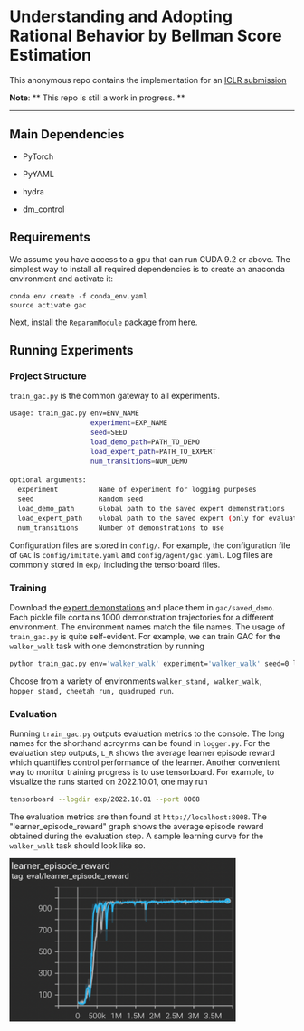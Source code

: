 # Understanding and Adopting Rational Behavior by Bellman Score Estimation

This anonymous repo contains the implementation for an [ICLR submission](https://tinyurl.com/y7byr8rx)

**Note**: ** This repo is still a work in progress. **

-------------------------------------------------------------------------------------

## Main Dependencies

* PyTorch

* PyYAML

* hydra

* dm_control

## Requirements
We assume you have access to a gpu that can run CUDA 9.2 or above. The simplest way to install all required dependencies is to create an anaconda environment and activate it:
```
conda env create -f conda_env.yaml
source activate gac
```
Next, install the `ReparamModule` package from [here](https://github.com/SsnL/PyTorch-Reparam-Module).


## Running Experiments

### Project Structure

`train_gac.py` is the common gateway to all experiments.

```bash
usage: train_gac.py env=ENV_NAME
                    experiment=EXP_NAME
                    seed=SEED
                    load_demo_path=PATH_TO_DEMO
                    load_expert_path=PATH_TO_EXPERT
                    num_transitions=NUM_DEMO

optional arguments:
  experiment          Name of experiment for logging purposes
  seed                Random seed
  load_demo_path      Global path to the saved expert demonstrations
  load_expert_path    Global path to the saved expert (only for evaluation purposes)
  num_transitions     Number of demonstrations to use
```

Configuration files are stored in  `config/`. For example, the configuration file of `GAC` is `config/imitate.yaml` and `config/agent/gac.yaml`. Log files are commonly stored in `exp/` including the tensorboard files.

### Training

Download the [expert demonstations](https://tinyurl.com/5acd9kz7) and place them in `gac/saved_demo`. Each pickle file contains 1000 demonstration trajectories for a different environment. The environment names match the file names. The usage of `train_gac.py` is quite self-evident. For example, we can train GAC for the `walker_walk` task with one demonstration by running

```bash
python train_gac.py env='walker_walk' experiment='walker_walk' seed=0 load_demo_path='/user/gac/saved_demo/walker_walk.pickle' load_expert_path='/user/gac/saved_experts/walker_walk.pt' num_transitions=1
```

Choose from a variety of environments `walker_stand, walker_walk, hopper_stand, cheetah_run, quadruped_run`.


### Evaluation
Running `train_gac.py` outputs evaluation metrics to the console. The long names for the shorthand acroynms can be found in `logger.py`. For the evaluation step outputs, `L_R` shows the average learner episode reward which quantifies control performance of the learner. Another convenient way to monitor training progress is to use tensorboard. For example, to visualize the runs started on 2022.10.01, one may run

```bash
tensorboard --logdir exp/2022.10.01 --port 8008
```

The evaluation metrics are then found at `http://localhost:8008`. The "learner_episode_reward" graph shows the average episode reward obtained during the evaluation step. A sample learning curve for the `walker_walk` task should look like so.

<img src="/figures/learning_curve.png" width="400" />




